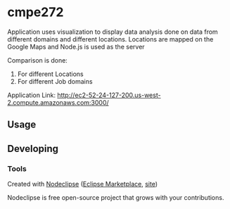 

# cmpe272
Application uses visualization to display data analysis done on data from different domains and different locations.
Locations are mapped on the Google Maps and Node.js is used as the server

Comparison is done:
1. For different Locations
2. For different Job domains

Application Link:
http://ec2-52-24-127-200.us-west-2.compute.amazonaws.com:3000/



## Usage



## Developing



### Tools

Created with [Nodeclipse](https://github.com/Nodeclipse/nodeclipse-1)
 ([Eclipse Marketplace](http://marketplace.eclipse.org/content/nodeclipse), [site](http://www.nodeclipse.org))   

Nodeclipse is free open-source project that grows with your contributions.
